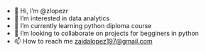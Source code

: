- 👋 Hi, I’m @zlopezr
- 👀 I’m interested in data analytics
- 🌱 I’m currently learning python diploma course 
- 💞️ I’m looking to collaborate on projects for begginers in python
- 📫 How to reach me zaidalopez197@gmail.com


